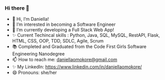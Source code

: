 ### Hi there 👋
 
- 👋 Hi, I’m Daniella!
- 👀 I’m interested in becoming a Software Engineer
- 🌱 I’m currently developing a Full Stack Web App!
- ✨ Current Techincal skills : Python, Java, SQL, MySQL, RestAPI, Flask, HTML, CSS, OOP, TDD, SDLC, Agile, Scrum
- 📚 Completed and Graduated from the Code First Girls Software Engineering Nanodegree
- 📫 How to reach me: daniellaomokore@gmail.com
- ✨ My LinkedIn: https://www.linkedin.com/in/daniellaomokore/
- 😄 Pronouns: she/her



